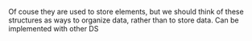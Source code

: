 Of couse they are used to store elements, but we should think of these structures
as ways to organize data, rather than to store data. Can be implemented with  other DS